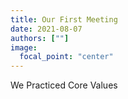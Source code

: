 ```yaml
---
title: Our First Meeting
date: 2021-08-07
authors: [""]
image:
  focal_point: "center"
---
```


We Practiced Core Values
